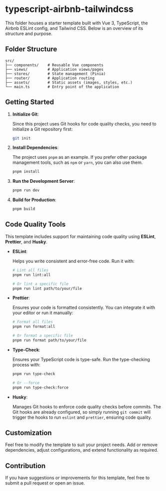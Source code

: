 # typescript-airbnb-tailwindcss

This folder houses a starter template built with Vue 3, TypeScript, the Airbnb ESLint config, and Tailwind CSS. Below is an overview of its structure and purpose.

## Folder Structure

```
src/
├── components/    # Reusable Vue components
├── views/         # Application views/pages
├── stores/        # State management (Pinia)
├── router/        # Application routing
├── assets/        # Static assets (images, styles, etc.)
└── main.ts        # Entry point of the application
```

## Getting Started

1. **Initialize Git**:

   Since this project uses Git hooks for code quality checks, you need to initialize a Git repository first:

   ```bash
   git init
   ```

2. **Install Dependencies**:

   The project uses `pnpm` as an example. If you prefer other package management tools, such as `npm` or `yarn`, you can also use them.

   ```bash
   pnpm install
   ```

3. **Run the Development Server**:

   ```bash
   pnpm run dev
   ```

4. **Build for Production**:

   ```bash
   pnpm build
   ```

## Code Quality Tools

This template includes support for maintaining code quality using **ESLint**, **Prettier**, and **Husky**.

- **ESLint**:

  Helps you write consistent and error-free code. Run it with:

  ```bash
  # Lint all files
  pnpm run lint:all

  # Or lint a specific file
  pnpm run lint path/to/your/file
  ```

- **Prettier**:

  Ensures your code is formatted consistently. You can integrate it with your editor or run it manually:

  ```bash
  # Format all files
  pnpm run format:all

  # Or format a specific file
  pnpm run format path/to/your/file
  ```

- **Type-Check**:

  Ensures your TypeScript code is type-safe. Run the type-checking process with:

  ```bash
  pnpm run type-check

  # Or --force
  pnpm run type-check:force
  ```

- **Husky**:

  Manages Git hooks to enforce code quality checks before commits. The Git hooks are already configured, so simply running `git commit` will trigger the hooks to run `eslint` and `prettier`, ensuring code quality.

## Customization

Feel free to modify the template to suit your project needs. Add or remove dependencies, adjust configurations, and extend functionality as required.

## Contribution

If you have suggestions or improvements for this template, feel free to submit a pull request or open an issue.
